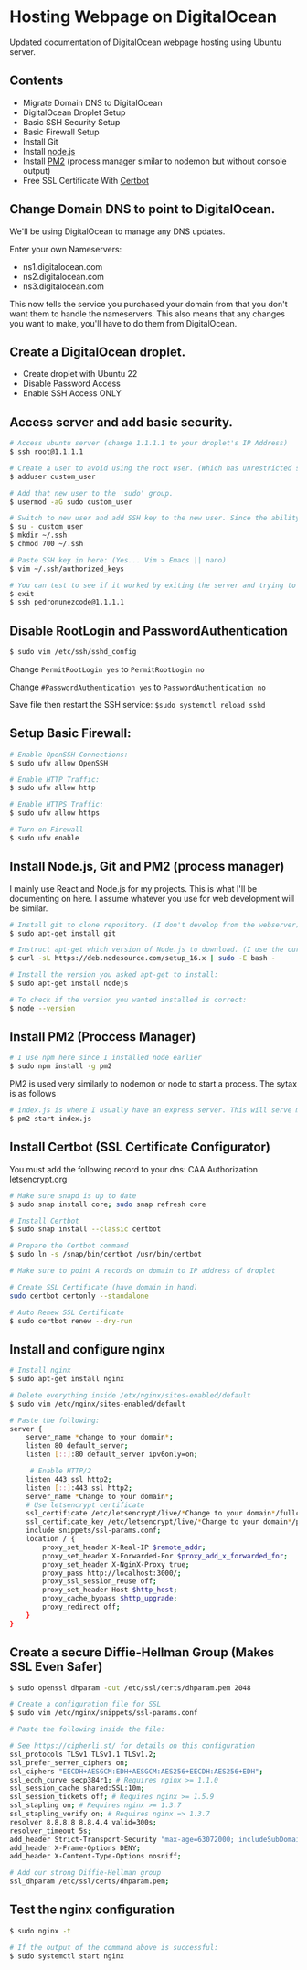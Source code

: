 # Hosting Webpage on DigitalOcean

Updated documentation of DigitalOcean webpage hosting using Ubuntu server.

## Contents

- Migrate Domain DNS to DigitalOcean
- DigitalOcean Droplet Setup
- Basic SSH Security Setup
- Basic Firewall Setup
- Install Git
- Install [node.js](https://nodejs.org/en/)
- Install [PM2](https://www.npmjs.com/package/pm2) (process manager similar to nodemon but without console output)
- Free SSL Certificate With [Certbot](https://certbot.eff.org/)

## Change Domain DNS to point to DigitalOcean. 
We'll be using DigitalOcean to manage any DNS updates.

Enter your own Nameservers:
* ns1.digitalocean.com
* ns2.digitalocean.com
* ns3.digitalocean.com

This now tells the service you purchased your domain from that you don't want them to handle the nameservers.
This also means that any changes you want to make, you'll have to do them from DigitalOcean.

## Create a DigitalOcean droplet. 
* Create droplet with Ubuntu 22
* Disable Password Access
* Enable SSH Access ONLY

## Access server and add basic security.
```sh
# Access ubuntu server (change 1.1.1.1 to your droplet's IP Address)
$ ssh root@1.1.1.1

# Create a user to avoid using the root user. (Which has unrestricted sudo rights):
$ adduser custom_user

# Add that new user to the 'sudo' group.
$ usermod -aG sudo custom_user

# Switch to new user and add SSH key to the new user. Since the ability to sign into root will be disabled later.
$ su - custom_user
$ mkdir ~/.ssh
$ chmod 700 ~/.ssh

# Paste SSH key in here: (Yes... Vim > Emacs || nano)
$ vim ~/.ssh/authorized_keys

# You can test to see if it worked by exiting the server and trying to connect to your new user.
$ exit 
$ ssh pedronunezcode@1.1.1.1 
```

## Disable RootLogin and PasswordAuthentication

```sh
$ sudo vim /etc/ssh/sshd_config
```

Change `PermitRootLogin yes` to `PermitRootLogin no`

Change `#PasswordAuthentication yes` to `PasswordAuthentication no`

Save file then restart the SSH service: `$sudo systemctl reload sshd`

## Setup Basic Firewall:
```sh
# Enable OpenSSH Connections:
$ sudo ufw allow OpenSSH

# Enable HTTP Traffic:
$ sudo ufw allow http

# Enable HTTPS Traffic:
$ sudo ufw allow https

# Turn on Firewall
$ sudo ufw enable
```

## Install Node.js, Git and PM2 (process manager)
I mainly use React and Node.js for my projects. This is what I'll be documenting on here. I assume whatever you 
use for web development will be similar.

```sh
# Install git to clone repository. (I don't develop from the webserver)
$ sudo apt-get install git

# Instruct apt-get which version of Node.js to download. (I use the current v16 stable build)
$ curl -sL https://deb.nodesource.com/setup_16.x | sudo -E bash -

# Install the version you asked apt-get to install:
$ sudo apt-get install nodejs

# To check if the version you wanted installed is correct:
$ node --version
```

## Install PM2 (Proccess Manager)

```sh
# I use npm here since I installed node earlier
$ sudo npm install -g pm2
```

PM2 is used very similarly to nodemon or node to start a process. The sytax is as follows

```sh
# index.js is where I usually have an express server. This will serve my app to localhost.
$ pm2 start index.js 
```

## Install Certbot (SSL Certificate Configurator)

You must add the following record to your dns: CAA Authorization letsencrypt.org

```sh
# Make sure snapd is up to date
$ sudo snap install core; sudo snap refresh core

# Install Certbot
$ sudo snap install --classic certbot

# Prepare the Certbot command
$ sudo ln -s /snap/bin/certbot /usr/bin/certbot

# Make sure to point A records on domain to IP address of droplet

# Create SSL Certificate (have domain in hand)
sudo certbot certonly --standalone

# Auto Renew SSL Certificate
$ sudo certbot renew --dry-run
```

## Install and configure nginx

```sh
# Install nginx
$ sudo apt-get install nginx

# Delete everything inside /etx/nginx/sites-enabled/default
$ sudo vim /etc/nginx/sites-enabled/default

# Paste the following:
server {
    server_name *change to your domain*;
    listen 80 default_server;
    listen [::]:80 default_server ipv6only=on; 

     # Enable HTTP/2
    listen 443 ssl http2;
    listen [::]:443 ssl http2;
    server_name *Change to your domain*;
    # Use letsencrypt certificate
    ssl_certificate /etc/letsencrypt/live/*Change to your domain*/fullchain.pem;
    ssl_certificate_key /etc/letsencrypt/live/*Change to your domain*/privkey.pem;
    include snippets/ssl-params.conf;
    location / {
        proxy_set_header X-Real-IP $remote_addr;
        proxy_set_header X-Forwarded-For $proxy_add_x_forwarded_for;
        proxy_set_header X-NginX-Proxy true;
        proxy_pass http://localhost:3000/;
        proxy_ssl_session_reuse off;
        proxy_set_header Host $http_host;
        proxy_cache_bypass $http_upgrade;
        proxy_redirect off;
    }
}

```

## Create a secure Diffie-Hellman Group (Makes SSL Even Safer)
```sh
$ sudo openssl dhparam -out /etc/ssl/certs/dhparam.pem 2048

# Create a configuration file for SSL
$ sudo vim /etc/nginx/snippets/ssl-params.conf

# Paste the following inside the file:

# See https://cipherli.st/ for details on this configuration
ssl_protocols TLSv1 TLSv1.1 TLSv1.2;
ssl_prefer_server_ciphers on;
ssl_ciphers "EECDH+AESGCM:EDH+AESGCM:AES256+EECDH:AES256+EDH";
ssl_ecdh_curve secp384r1; # Requires nginx >= 1.1.0
ssl_session_cache shared:SSL:10m;
ssl_session_tickets off; # Requires nginx >= 1.5.9
ssl_stapling on; # Requires nginx >= 1.3.7
ssl_stapling_verify on; # Requires nginx => 1.3.7
resolver 8.8.8.8 8.8.4.4 valid=300s;
resolver_timeout 5s;
add_header Strict-Transport-Security "max-age=63072000; includeSubDomains; preload";
add_header X-Frame-Options DENY;
add_header X-Content-Type-Options nosniff;

# Add our strong Diffie-Hellman group
ssl_dhparam /etc/ssl/certs/dhparam.pem;
```

## Test the nginx configuration
```sh
$ sudo nginx -t

# If the output of the command above is successful:
$ sudo systemctl start nginx
```
